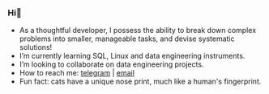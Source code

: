 ### Hi👋

- As a thoughtful developer, I possess the ability to break down complex problems into smaller, manageable tasks, and devise systematic solutions!
- I’m currently learning SQL, Linux and data engineering instruments.
- I’m looking to collaborate on data engineering projects.
- How to reach me: [telegram](https://t.me/atsterq) | [email](olegguschin.dev@gmail.com)
- Fun fact: cats have a unique nose print, much like a human's fingerprint.
